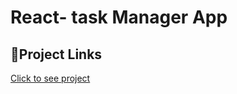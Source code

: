 
# React- task Manager App



## 🔗Project Links
[Click to see project](https://peppy-pie-b2cf00.netlify.app/)

